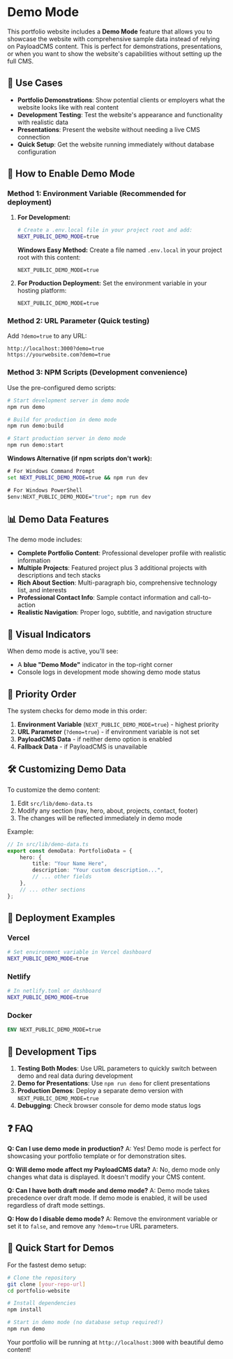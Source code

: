 # Demo Mode

This portfolio website includes a **Demo Mode** feature that allows you to showcase the website with comprehensive sample data instead of relying on PayloadCMS content. This is perfect for demonstrations, presentations, or when you want to show the website's capabilities without setting up the full CMS.

## 🎯 Use Cases

- **Portfolio Demonstrations**: Show potential clients or employers what the website looks like with real content
- **Development Testing**: Test the website's appearance and functionality with realistic data
- **Presentations**: Present the website without needing a live CMS connection
- **Quick Setup**: Get the website running immediately without database configuration

## 🚀 How to Enable Demo Mode

### Method 1: Environment Variable (Recommended for deployment)

1. **For Development:**

    ```bash
    # Create a .env.local file in your project root and add:
    NEXT_PUBLIC_DEMO_MODE=true
    ```

    **Windows Easy Method:** Create a file named `.env.local` in your project root with this content:

    ```
    NEXT_PUBLIC_DEMO_MODE=true
    ```

2. **For Production Deployment:**
   Set the environment variable in your hosting platform:
    ```
    NEXT_PUBLIC_DEMO_MODE=true
    ```

### Method 2: URL Parameter (Quick testing)

Add `?demo=true` to any URL:

```
http://localhost:3000?demo=true
https://yourwebsite.com?demo=true
```

### Method 3: NPM Scripts (Development convenience)

Use the pre-configured demo scripts:

```bash
# Start development server in demo mode
npm run demo

# Build for production in demo mode
npm run demo:build

# Start production server in demo mode
npm run demo:start
```

**Windows Alternative (if npm scripts don't work):**

```cmd
# For Windows Command Prompt
set NEXT_PUBLIC_DEMO_MODE=true && npm run dev

# For Windows PowerShell
$env:NEXT_PUBLIC_DEMO_MODE="true"; npm run dev
```

## 📊 Demo Data Features

The demo mode includes:

- **Complete Portfolio Content**: Professional developer profile with realistic information
- **Multiple Projects**: Featured project plus 3 additional projects with descriptions and tech stacks
- **Rich About Section**: Multi-paragraph bio, comprehensive technology list, and interests
- **Professional Contact Info**: Sample contact information and call-to-action
- **Realistic Navigation**: Proper logo, subtitle, and navigation structure

## 🎨 Visual Indicators

When demo mode is active, you'll see:

- A **blue "Demo Mode"** indicator in the top-right corner
- Console logs in development mode showing demo mode status

## 🔄 Priority Order

The system checks for demo mode in this order:

1. **Environment Variable** (`NEXT_PUBLIC_DEMO_MODE=true`) - highest priority
2. **URL Parameter** (`?demo=true`) - if environment variable is not set
3. **PayloadCMS Data** - if neither demo option is enabled
4. **Fallback Data** - if PayloadCMS is unavailable

## 🛠️ Customizing Demo Data

To customize the demo content:

1. Edit `src/lib/demo-data.ts`
2. Modify any section (nav, hero, about, projects, contact, footer)
3. The changes will be reflected immediately in demo mode

Example:

```typescript
// In src/lib/demo-data.ts
export const demoData: PortfolioData = {
    hero: {
        title: "Your Name Here",
        description: "Your custom description...",
        // ... other fields
    },
    // ... other sections
};
```

## 🚀 Deployment Examples

### Vercel

```bash
# Set environment variable in Vercel dashboard
NEXT_PUBLIC_DEMO_MODE=true
```

### Netlify

```bash
# In netlify.toml or dashboard
NEXT_PUBLIC_DEMO_MODE=true
```

### Docker

```dockerfile
ENV NEXT_PUBLIC_DEMO_MODE=true
```

## 🔧 Development Tips

1. **Testing Both Modes**: Use URL parameters to quickly switch between demo and real data during development
2. **Demo for Presentations**: Use `npm run demo` for client presentations
3. **Production Demos**: Deploy a separate demo version with `NEXT_PUBLIC_DEMO_MODE=true`
4. **Debugging**: Check browser console for demo mode status logs

## ❓ FAQ

**Q: Can I use demo mode in production?**
A: Yes! Demo mode is perfect for showcasing your portfolio template or for demonstration sites.

**Q: Will demo mode affect my PayloadCMS data?**
A: No, demo mode only changes what data is displayed. It doesn't modify your CMS content.

**Q: Can I have both draft mode and demo mode?**
A: Demo mode takes precedence over draft mode. If demo mode is enabled, it will be used regardless of draft mode settings.

**Q: How do I disable demo mode?**
A: Remove the environment variable or set it to `false`, and remove any `?demo=true` URL parameters.

## 🎉 Quick Start for Demos

For the fastest demo setup:

```bash
# Clone the repository
git clone [your-repo-url]
cd portfolio-website

# Install dependencies
npm install

# Start in demo mode (no database setup required!)
npm run demo
```

Your portfolio will be running at `http://localhost:3000` with beautiful demo content!
